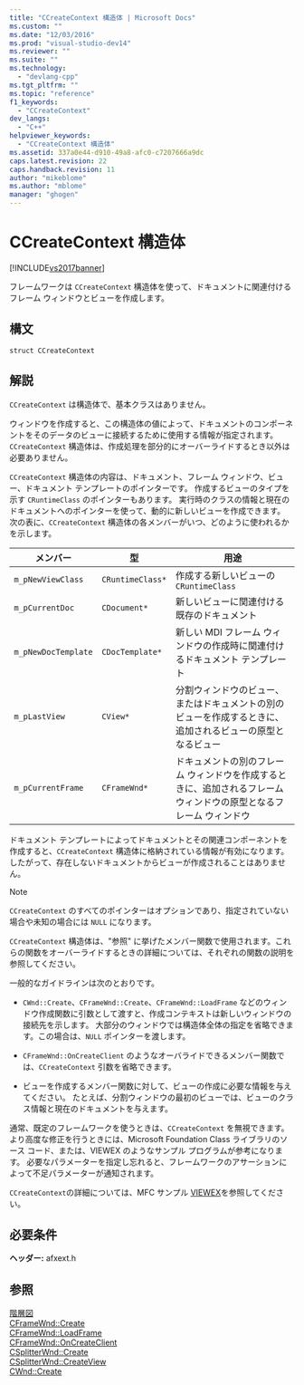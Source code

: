```yaml
---
title: "CCreateContext 構造体 | Microsoft Docs"
ms.custom: ""
ms.date: "12/03/2016"
ms.prod: "visual-studio-dev14"
ms.reviewer: ""
ms.suite: ""
ms.technology: 
  - "devlang-cpp"
ms.tgt_pltfrm: ""
ms.topic: "reference"
f1_keywords: 
  - "CCreateContext"
dev_langs: 
  - "C++"
helpviewer_keywords: 
  - "CCreateContext 構造体"
ms.assetid: 337a0e44-d910-49a8-afc0-c7207666a9dc
caps.latest.revision: 22
caps.handback.revision: 11
author: "mikeblome"
ms.author: "mblome"
manager: "ghogen"
---
```

# CCreateContext 構造体
[!INCLUDE[vs2017banner](../../assembler/inline/includes/vs2017banner.md)]

フレームワークは `CCreateContext` 構造体を使って、ドキュメントに関連付けるフレーム ウィンドウとビューを作成します。  
  
## 構文  
  
```  
struct CCreateContext  
```  
  
## 解説  
 `CCreateContext` は構造体で、基本クラスはありません。  
  
 ウィンドウを作成すると、この構造体の値によって、ドキュメントのコンポーネントをそのデータのビューに接続するために使用する情報が指定されます。  `CCreateContext` 構造体は、作成処理を部分的にオーバーライドするとき以外は必要ありません。  
  
 `CCreateContext` 構造体の内容は、ドキュメント、フレーム ウィンドウ、ビュー、ドキュメント テンプレートのポインターです。  作成するビューのタイプを示す `CRuntimeClass` のポインターもあります。  実行時のクラスの情報と現在のドキュメントへのポインターを使って、動的に新しいビューを作成できます。  次の表に、`CCreateContext` 構造体の各メンバーがいつ、どのように使われるかを示します。  
  
|メンバー|型|用途|  
|----------|-------|--------|  
|`m_pNewViewClass`|`CRuntimeClass*`|作成する新しいビューの `CRuntimeClass`|  
|`m_pCurrentDoc`|`CDocument*`|新しいビューに関連付ける既存のドキュメント|  
|`m_pNewDocTemplate`|`CDocTemplate*`|新しい MDI フレーム ウィンドウの作成時に関連付けるドキュメント テンプレート|  
|`m_pLastView`|`CView*`|分割ウィンドウのビュー、またはドキュメントの別のビューを作成するときに、追加されるビューの原型となるビュー|  
|`m_pCurrentFrame`|`CFrameWnd*`|ドキュメントの別のフレーム ウィンドウを作成するときに、追加されるフレーム ウィンドウの原型となるフレーム ウィンドウ|  
  
 ドキュメント テンプレートによってドキュメントとその関連コンポーネントを作成すると、`CCreateContext` 構造体に格納されている情報が有効になります。  したがって、存在しないドキュメントからビューが作成されることはありません。  
  
> [!NOTE]
>  `CCreateContext` のすべてのポインターはオプションであり、指定されていない場合や未知の場合には `NULL` になります。  
  
 `CCreateContext` 構造体は、"参照" に挙げたメンバー関数で使用されます。これらの関数をオーバーライドするときの詳細については、それぞれの関数の説明を参照してください。  
  
 一般的なガイドラインは次のとおりです。  
  
-   `CWnd::Create`、`CFrameWnd::Create`、`CFrameWnd::LoadFrame` などのウィンドウ作成関数に引数として渡すと、作成コンテキストは新しいウィンドウの接続先を示します。  大部分のウィンドウでは構造体全体の指定を省略できます。この場合は、`NULL` ポインターを渡します。  
  
-   `CFrameWnd::OnCreateClient` のようなオーバライドできるメンバー関数では、`CCreateContext` 引数を省略できます。  
  
-   ビューを作成するメンバー関数に対して、ビューの作成に必要な情報を与えてください。  たとえば、分割ウィンドウの最初のビューでは、ビューのクラス情報と現在のドキュメントを与えます。  
  
 通常、既定のフレームワークを使うときは、`CCreateContext` を無視できます。  より高度な修正を行うときには、Microsoft Foundation Class ライブラリのソース コード、または、VIEWEX のようなサンプル プログラムが参考になります。  必要なパラメーターを指定し忘れると、フレームワークのアサーションによって不足パラメーターが通知されます。  
  
 `CCreateContext`の詳細については、MFC サンプル [VIEWEX](../../top/visual-cpp-samples.md)を参照してください。  
  
## 必要条件  
 **ヘッダー:** afxext.h  
  
## 参照  
 [階層図](../../mfc/hierarchy-chart.md)   
 [CFrameWnd::Create](../Topic/CFrameWnd::Create.md)   
 [CFrameWnd::LoadFrame](../Topic/CFrameWnd::LoadFrame.md)   
 [CFrameWnd::OnCreateClient](../Topic/CFrameWnd::OnCreateClient.md)   
 [CSplitterWnd::Create](../Topic/CSplitterWnd::Create.md)   
 [CSplitterWnd::CreateView](../Topic/CSplitterWnd::CreateView.md)   
 [CWnd::Create](../Topic/CWnd::Create.md)